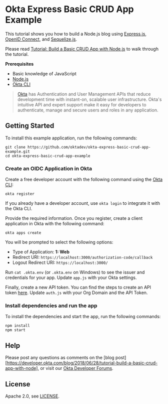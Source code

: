 # Okta Express Basic CRUD App Example

This tutorial shows you how to build a Node.js blog using [Express.js](https://expressjs.com/), [OpenID Connect](/blog/2017/07/25/oidc-primer-part-1), and [Sequelize.js](http://docs.sequelizejs.com/).

Please read [Tutorial: Build a Basic CRUD App with Node.js](https://developer.okta.com/blog/2018/06/28/tutorial-build-a-basic-crud-app-with-node) to walk through the tutorial.

**Prerequisites**

- Basic knowledge of JavaScript
- [Node.js](https://nodejs.org/en/)
- [Okta CLI](https://cli.okta.com/)

> [Okta](https://developer.okta.com/) has Authentication and User Management APIs that reduce development time with instant-on, scalable user infrastructure. Okta's intuitive API and expert support make it easy for developers to authenticate, manage and secure users and roles in any application.

## Getting Started

To install this example application, run the following commands:
```
git clone https://github.com/oktadev/okta-express-basic-crud-app-example.git
cd okta-express-basic-crud-app-example
```

### Create an OIDC Application in Okta

Create a free developer account with the following command using the [Okta CLI](https://cli.okta.com):

```shell
okta register
```

If you already have a developer account, use `okta login` to integrate it with the Okta CLI.

Provide the required information. Once you register, create a client application in Okta with the following command:

```shell
okta apps create
```

You will be prompted to select the following options:
- Type of Application: **1: Web**
- Redirect URI: `https://localhost:3000/authorization-code/callback`
- Logout Redirect URI: `https://localhost:3000/`

Run `cat .okta.env` (or `.okta.env` on Windows) to see the issuer and credentials for your app. Update `app.js` with your Okta settings.

Finally, create a new API token. You can find the steps to create an API token [here](https://developer.okta.com/docs/guides/create-an-api-token/main/). Update `auth.js` with your Org Domain and the API Token.

### Install dependencies and run the app

To install the dependencies and start the app, run the following commands:
```
npm install
npm start
```

## Help

Please post any questions as comments on the [blog post][https://developer.okta.com/blog/2018/06/28/tutorial-build-a-basic-crud-app-with-node], or visit our [Okta Developer Forums](https://devforum.okta.com/).

## License

Apache 2.0, see [LICENSE](LICENSE).
